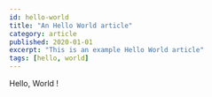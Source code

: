 ```yaml
---
id: hello-world
title: "An Hello World article"
category: article
published: 2020-01-01
excerpt: "This is an example Hello World article"
tags: [hello, world]
---
```


Hello, World !

